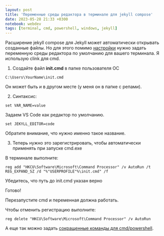 ```yaml
---
layout: post
title: 'Переменные среды редактора в терминалe для jekyll compose'
date: 2023-05-28 21:33 +0300
notebook: webdev
tags: [terminal, cmd, powershell, windows, jekyll]
---
```

Расширение jekyll compose для Jekyll может автоматически открывать созданные файлы. Но для этого помимо [настройки](https://github.com/jekyll/jekyll-compose#auto-open-new-drafts-or-posts-in-your-editor) нужно задать переменную среды редактора по умолчанию для вашего терминала. Я использую clink для cmd.

1.  Создайте файл **init.cmd** в папке пользователя OC 
```
C:\Users\YourName\init.cmd
```
Он может быть и в другом месте (у меня он в папке с репами).

2. Синтаксис:
```
set VAR_NAME=value
```
Задаем VS Code как редактор по умолчанию.
```
set JEKYLL_EDITOR=code
```
Обратите внимание, что нужно именно такое название.

3.  Теперь нужно это зарегистрировать, чтобы автоматически применять при запуске cmd.exe

В терминале выполните:

```
reg add "HKCU\Software\Microsoft\Command Processor" /v AutoRun /t REG_EXPAND_SZ /d "%"USERPROFILE"%\init.cmd" /f 
```
Убедитесь, что путь до init.cmd указан верно

Готово!

Перезапустите cmd и переменная должна работать.

Чтобы отменить регистрацию выполните:

```
reg delete "HKCU\Software\Microsoft\Command Processor" /v AutoRun
```

А еще так можно задать [сокращенные команды для cmd/powershell](alias-for-command-in-cmd.html).